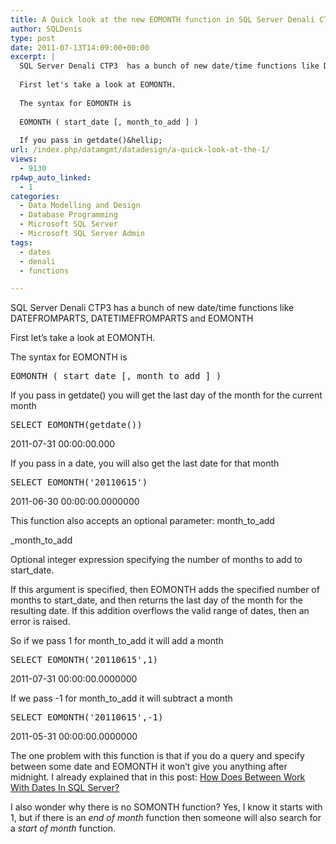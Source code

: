 ```yaml
---
title: A Quick look at the new EOMONTH function in SQL Server Denali CTP3
author: SQLDenis
type: post
date: 2011-07-13T14:09:00+00:00
excerpt: |
  SQL Server Denali CTP3  has a bunch of new date/time functions like DATEFROMPARTS,  DATETIMEFROMPARTS and EOMONTH
  
  First let's take a look at EOMONTH.
  
  The syntax for EOMONTH is
  
  EOMONTH ( start_date [, month_to_add ] )
  
  If you pass in getdate()&hellip;
url: /index.php/datamgmt/datadesign/a-quick-look-at-the-1/
views:
  - 9130
rp4wp_auto_linked:
  - 1
categories:
  - Data Modelling and Design
  - Database Programming
  - Microsoft SQL Server
  - Microsoft SQL Server Admin
tags:
  - dates
  - denali
  - functions

---
```

SQL Server Denali CTP3 has a bunch of new date/time functions like DATEFROMPARTS, DATETIMEFROMPARTS and EOMONTH

First let&#8217;s take a look at EOMONTH.

The syntax for EOMONTH is

<pre>EOMONTH ( start_date [, month_to_add ] )</pre>

If you pass in getdate() you will get the last day of the month for the current month

<pre>SELECT EOMONTH(getdate())</pre>

2011-07-31 00:00:00.000

If you pass in a date, you will also get the last date for that month

<pre>SELECT EOMONTH('20110615')</pre>

2011-06-30 00:00:00.0000000

This function also accepts an optional parameter: month\_to\_add

_month\_to\_add
  
Optional integer expression specifying the number of months to add to start_date.</p> 

If this argument is specified, then EOMONTH adds the specified number of months to start_date, and then returns the last day of the month for the resulting date. If this addition overflows the valid range of dates, then an error is raised.</em>

So if we pass 1 for month\_to\_add it will add a month

<pre>SELECT EOMONTH('20110615',1)</pre>

2011-07-31 00:00:00.0000000

If we pass -1 for month\_to\_add it will subtract a month

<pre>SELECT EOMONTH('20110615',-1)</pre>

2011-05-31 00:00:00.0000000

The one problem with this function is that if you do a query and specify between some date and EOMONTH it won&#8217;t give you anything after midnight. I already explained that in this post: [How Does Between Work With Dates In SQL Server?][1]

I also wonder why there is no SOMONTH function? Yes, I know it starts with 1, but if there is an _end of month_ function then someone will also search for a _start of month_ function.

 [1]: /index.php/DataMgmt/DataDesign/how-does-between-work-with-dates-in-sql-